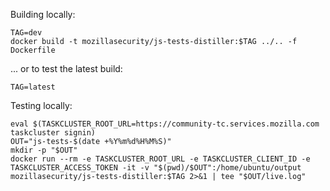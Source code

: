 Building locally:

    TAG=dev
    docker build -t mozillasecurity/js-tests-distiller:$TAG ../.. -f Dockerfile

... or to test the latest build:

    TAG=latest

Testing locally:

    eval $(TASKCLUSTER_ROOT_URL=https://community-tc.services.mozilla.com taskcluster signin)
    OUT="js-tests-$(date +%Y%m%d%H%M%S)"
    mkdir -p "$OUT"
    docker run --rm -e TASKCLUSTER_ROOT_URL -e TASKCLUSTER_CLIENT_ID -e TASKCLUSTER_ACCESS_TOKEN -it -v "$(pwd)/$OUT":/home/ubuntu/output mozillasecurity/js-tests-distiller:$TAG 2>&1 | tee "$OUT/live.log"
